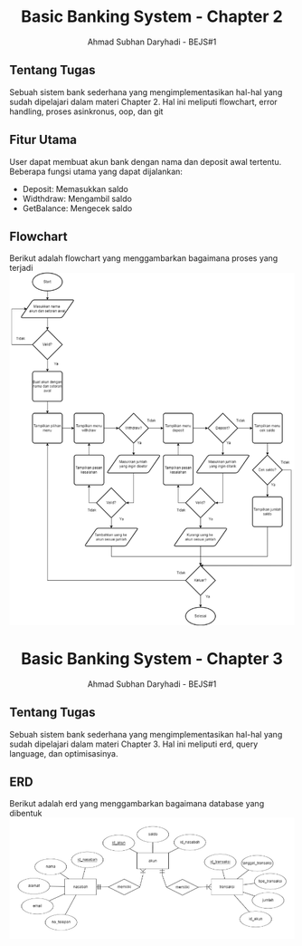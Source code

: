 <h1 align="center">Basic Banking System - Chapter 2</h1>
<p align="center">Ahmad Subhan Daryhadi - BEJS#1</p>

## Tentang Tugas
Sebuah sistem bank sederhana yang mengimplementasikan hal-hal yang sudah dipelajari dalam materi Chapter 2. Hal ini meliputi flowchart, error handling, proses asinkronus, oop, dan git

## Fitur Utama
User dapat membuat akun bank dengan nama dan deposit awal tertentu. Beberapa fungsi utama yang dapat dijalankan:
- Deposit: Memasukkan saldo
- Widthdraw: Mengambil saldo
- GetBalance: Mengecek saldo

## Flowchart
Berikut adalah flowchart yang menggambarkan bagaimana proses yang terjadi
<br> <img src="flowchart.png">

<h1 align="center">Basic Banking System - Chapter 3</h1>
<p align="center">Ahmad Subhan Daryhadi - BEJS#1</p>

## Tentang Tugas
Sebuah sistem bank sederhana yang mengimplementasikan hal-hal yang sudah dipelajari dalam materi Chapter 3. Hal ini meliputi erd, query language, dan optimisasinya.

## ERD
Berikut adalah erd yang menggambarkan bagaimana database yang dibentuk
<br> <img src="erd.png">